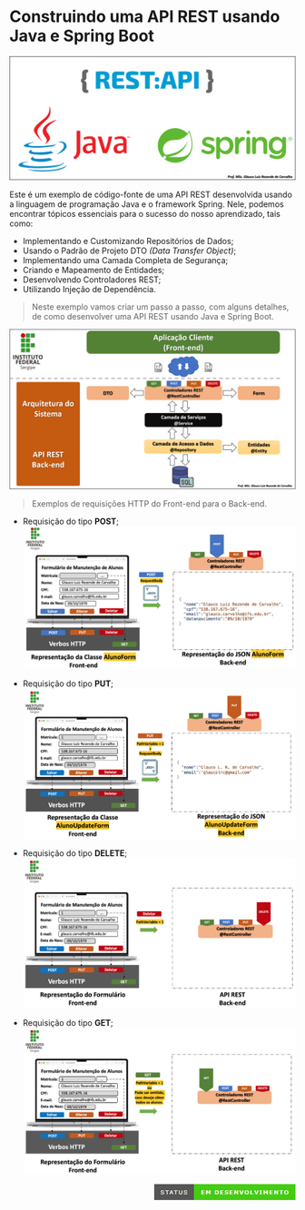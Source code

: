 <h1 align="left"> Construindo uma API REST usando Java e Spring Boot </h1>


![tecnologiasUsadas](src/main/resources/images/java-spring-rest.png)

Este é um exemplo de código-fonte de uma API REST desenvolvida usando a linguagem de programação Java e o framework Spring. Nele, podemos encontrar tópicos essenciais para o sucesso do nosso aprendizado, tais como:
- Implementando e Customizando Repositórios de Dados;
- Usando o Padrão de Projeto DTO <i>(Data Transfer Object)</i>;
- Implementando uma Camada Completa de Segurança;
- Criando e Mapeamento de Entidades;
- Desenvolvendo Controladores REST;
- Utilizando Injeção de Dependência.


>Neste exemplo vamos criar um passo a passo, com alguns detalhes, de como desenvolver uma API REST usando Java e Spring Boot.

![arquiteturaSistemica](src/main/resources/images/aquitetura-backend.png)

>Exemplos de requisições HTTP do Front-end para o Back-end.
- Requisição do tipo <b>POST</b>;
![tecnologiasUsadas](src/main/resources/images/requisicao_post.png)

- Requisição do tipo <b>PUT</b>;
![tecnologiasUsadas](src/main/resources/images/requisicao_put.png)

- Requisição do tipo <b>DELETE</b>;
![tecnologiasUsadas](src/main/resources/images/requisicao_delete.png)

- Requisição do tipo <b>GET</b>;
![tecnologiasUsadas](src/main/resources/images/requisicao_get.png)

<img src="src/main/resources/images/em-desenvolvimento.png" align="right">
